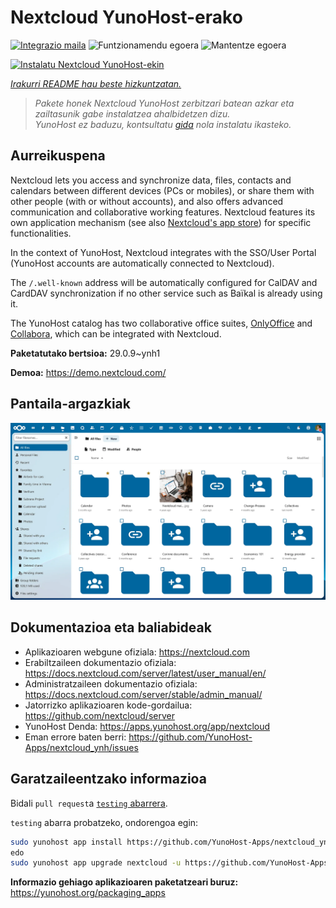 <!--
Ohart ongi: README hau automatikoki sortu da <https://github.com/YunoHost/apps/tree/master/tools/readme_generator>ri esker
EZ editatu eskuz.
-->

# Nextcloud YunoHost-erako

[![Integrazio maila](https://dash.yunohost.org/integration/nextcloud.svg)](https://ci-apps.yunohost.org/ci/apps/nextcloud/) ![Funtzionamendu egoera](https://ci-apps.yunohost.org/ci/badges/nextcloud.status.svg) ![Mantentze egoera](https://ci-apps.yunohost.org/ci/badges/nextcloud.maintain.svg)

[![Instalatu Nextcloud YunoHost-ekin](https://install-app.yunohost.org/install-with-yunohost.svg)](https://install-app.yunohost.org/?app=nextcloud)

*[Irakurri README hau beste hizkuntzatan.](./ALL_README.md)*

> *Pakete honek Nextcloud YunoHost zerbitzari batean azkar eta zailtasunik gabe instalatzea ahalbidetzen dizu.*  
> *YunoHost ez baduzu, kontsultatu [gida](https://yunohost.org/install) nola instalatu ikasteko.*

## Aurreikuspena

Nextcloud lets you access and synchronize data, files, contacts and calendars between different devices (PCs or mobiles), or share them with other people (with or without accounts), and also offers advanced communication and collaborative working features. Nextcloud features its own application mechanism (see also [Nextcloud's app store](https://apps.nextcloud.com/)) for specific functionalities. 

In the context of YunoHost, Nextcloud integrates with the SSO/User Portal (YunoHost accounts are automatically connected to Nextcloud).

The `/.well-known` address will be automatically configured for CalDAV and CardDAV synchronization if no other service such as Baïkal is already using it.

The YunoHost catalog has two collaborative office suites, [OnlyOffice](https://github.com/YunoHost-Apps/onlyoffice_ynh) and [Collabora](https://github.com/YunoHost-Apps/collabora_ynh), which can be integrated with Nextcloud.

**Paketatutako bertsioa:** 29.0.9~ynh1

**Demoa:** <https://demo.nextcloud.com/>

## Pantaila-argazkiak

![Nextcloud(r)en pantaila-argazkia](./doc/screenshots/screenshot.png)

## Dokumentazioa eta baliabideak

- Aplikazioaren webgune ofiziala: <https://nextcloud.com>
- Erabiltzaileen dokumentazio ofiziala: <https://docs.nextcloud.com/server/latest/user_manual/en/>
- Administratzaileen dokumentazio ofiziala: <https://docs.nextcloud.com/server/stable/admin_manual/>
- Jatorrizko aplikazioaren kode-gordailua: <https://github.com/nextcloud/server>
- YunoHost Denda: <https://apps.yunohost.org/app/nextcloud>
- Eman errore baten berri: <https://github.com/YunoHost-Apps/nextcloud_ynh/issues>

## Garatzaileentzako informazioa

Bidali `pull request`a [`testing` abarrera](https://github.com/YunoHost-Apps/nextcloud_ynh/tree/testing).

`testing` abarra probatzeko, ondorengoa egin:

```bash
sudo yunohost app install https://github.com/YunoHost-Apps/nextcloud_ynh/tree/testing --debug
edo
sudo yunohost app upgrade nextcloud -u https://github.com/YunoHost-Apps/nextcloud_ynh/tree/testing --debug
```

**Informazio gehiago aplikazioaren paketatzeari buruz:** <https://yunohost.org/packaging_apps>
